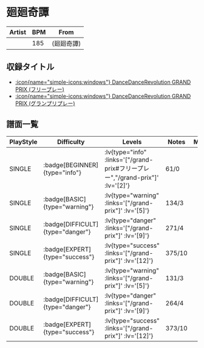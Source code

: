 # 廻廻奇譚

|Artist|BPM|From|
|------|---|----|
||185|(廻廻奇譚)|

## 収録タイトル

- [ :icon{name="simple-icons:windows"} DanceDanceRevolution GRAND PRIX (フリープレー)](/grand-prix#フリープレー)
- [ :icon{name="simple-icons:windows"} DanceDanceRevolution GRAND PRIX (グランプリプレー)](/grand-prix)

## 譜面一覧

|PlayStyle|Difficulty|Levels|Notes|Movie|
|---------|----------|------|-----|-----|
|SINGLE| :badge[BEGINNER]{type="info"} | :lv{type="info" :links='["/grand-prix#フリープレー","/grand-prix"]' :lv='[2]'} |61/0||
|SINGLE| :badge[BASIC]{type="warning"} | :lv{type="warning" :links='["/grand-prix"]' :lv='[5]'} |134/3||
|SINGLE| :badge[DIFFICULT]{type="danger"} | :lv{type="danger" :links='["/grand-prix"]' :lv='[9]'} |271/4||
|SINGLE| :badge[EXPERT]{type="success"} | :lv{type="success" :links='["/grand-prix"]' :lv='[12]'} |375/10||
|DOUBLE| :badge[BASIC]{type="warning"} | :lv{type="warning" :links='["/grand-prix"]' :lv='[5]'} |131/3||
|DOUBLE| :badge[DIFFICULT]{type="danger"} | :lv{type="danger" :links='["/grand-prix"]' :lv='[9]'} |264/4||
|DOUBLE| :badge[EXPERT]{type="success"} | :lv{type="success" :links='["/grand-prix"]' :lv='[12]'} |373/10||

